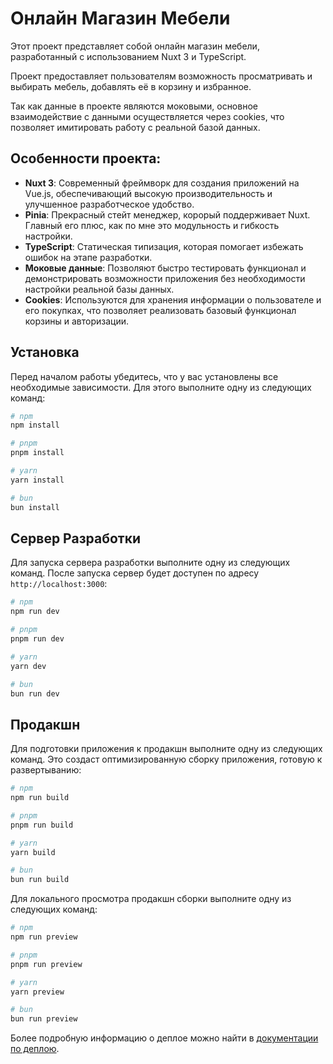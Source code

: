 # Онлайн Магазин Мебели

Этот проект представляет собой онлайн магазин мебели, разработанный с использованием Nuxt 3 и TypeScript.

Проект предоставляет пользователям возможность просматривать и выбирать мебель, добавлять её в корзину и избранное.

Так как данные в проекте являются моковыми, основное взаимодействие с данными осуществляется через cookies, что позволяет имитировать работу с реальной базой данных.
## Особенности проекта:

- **Nuxt 3**: Современный фреймворк для создания приложений на Vue.js, обеспечивающий высокую производительность и улучшенное разработческое удобство.
- **Pinia**: Прекрасный стейт менеджер, корорый поддерживает Nuxt. Главный его плюс, как по мне это модульность и гибкость настройки.
- **TypeScript**: Статическая типизация, которая помогает избежать ошибок на этапе разработки.
- **Моковые данные**: Позволяют быстро тестировать функционал и демонстрировать возможности приложения без необходимости настройки реальной базы данных.
- **Cookies**: Используются для хранения информации о пользователе и его покупках, что позволяет реализовать базовый функционал корзины и авторизации.

## Установка

Перед началом работы убедитесь, что у вас установлены все необходимые зависимости. Для этого выполните одну из следующих команд:

```bash
# npm
npm install

# pnpm
pnpm install

# yarn
yarn install

# bun
bun install
```

## Сервер Разработки

Для запуска сервера разработки выполните одну из следующих команд. После запуска сервер будет доступен по адресу `http://localhost:3000`:

```bash
# npm
npm run dev

# pnpm
pnpm run dev

# yarn
yarn dev

# bun
bun run dev
```

## Продакшн

Для подготовки приложения к продакшн выполните одну из следующих команд. Это создаст оптимизированную сборку приложения, готовую к развертыванию:

```bash
# npm
npm run build

# pnpm
pnpm run build

# yarn
yarn build

# bun
bun run build
```

Для локального просмотра продакшн сборки выполните одну из следующих команд:

```bash
# npm
npm run preview

# pnpm
pnpm run preview

# yarn
yarn preview

# bun
bun run preview
```

Более подробную информацию о деплое можно найти в [документации по деплою](https://nuxt.com/docs/getting-started/deployment).
